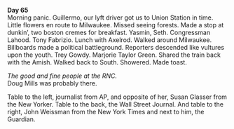 **Day 65**  
Morning panic. Guillermo, our lyft driver got us to Union Station in time. Little flowers en route to Milwaukee. Missed seeing forests. Made a stop at dunkin’, two boston cremes for breakfast. Yasmin, Seth. Congressman Lahood. Tony Fabrizio. Lunch with Axelrod. Walked around Milwaukee. Billboards made a political battleground. Reporters descended like vultures upon the youth. Trey Gowdy. Marjorie Taylor Green. Shared the train back with the Amish. Walked back to South. Showered. Made toast. 

*The good and fine people at the RNC.*  
Doug Mills was probably there.

Table to the left, journalist from AP, and opposite of her, Susan Glasser from the New Yorker. Table to the back, the Wall Street Journal. And table to the right, John Weissman from the New York Times and next to him, the Guardian.
